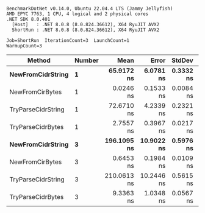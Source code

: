 ```

BenchmarkDotNet v0.14.0, Ubuntu 22.04.4 LTS (Jammy Jellyfish)
AMD EPYC 7763, 1 CPU, 4 logical and 2 physical cores
.NET SDK 8.0.401
  [Host]   : .NET 8.0.8 (8.0.824.36612), X64 RyuJIT AVX2
  ShortRun : .NET 8.0.8 (8.0.824.36612), X64 RyuJIT AVX2

Job=ShortRun  IterationCount=3  LaunchCount=1  
WarmupCount=3  

```
| Method             | Number | Mean        | Error      | StdDev    | Min         | Max         | Allocated |
|------------------- |------- |------------:|-----------:|----------:|------------:|------------:|----------:|
| **NewFromCidrString**  | **1**      |  **65.9172 ns** |  **6.0781 ns** | **0.3332 ns** |  **65.6214 ns** |  **66.2781 ns** |         **-** |
| NewFromCirBytes    | 1      |   0.0246 ns |  0.1533 ns | 0.0084 ns |   0.0196 ns |   0.0343 ns |         - |
| TryParseCidrString | 1      |  72.6710 ns |  4.2339 ns | 0.2321 ns |  72.4881 ns |  72.9321 ns |         - |
| TryParseCidrBytes  | 1      |   2.7557 ns |  0.3967 ns | 0.0217 ns |   2.7416 ns |   2.7808 ns |         - |
| **NewFromCidrString**  | **3**      | **196.1095 ns** | **10.9022 ns** | **0.5976 ns** | **195.6334 ns** | **196.7801 ns** |         **-** |
| NewFromCirBytes    | 3      |   0.6453 ns |  0.1984 ns | 0.0109 ns |   0.6373 ns |   0.6577 ns |         - |
| TryParseCidrString | 3      | 210.0613 ns | 10.2446 ns | 0.5615 ns | 209.4264 ns | 210.4925 ns |         - |
| TryParseCidrBytes  | 3      |   9.3363 ns |  1.0348 ns | 0.0567 ns |   9.2708 ns |   9.3695 ns |         - |
